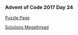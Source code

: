 ### Advent of Code 2017 Day 24

[Puzzle Page](https://adventofcode.com/2017/day/24)

[Solutions Megathread](https://www.reddit.com/r/adventofcode/comments/7lte5z/2017_day_24_solutions/)
